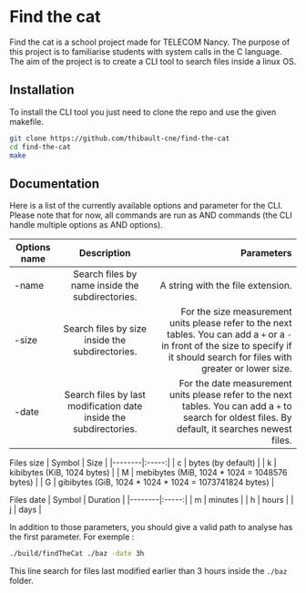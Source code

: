 # Find the cat

Find the cat is a school project made for TELECOM Nancy. The purpose of this project is to familiarise students with system calls in the C language.
The aim of the project is to create a CLI tool to search files inside a linux OS.

## Installation

To install the CLI tool you just need to clone the repo and use the given makefile.

```bash
git clone https://github.com/thibault-cne/find-the-cat
cd find-the-cat
make
```

## Documentation

Here is a list of the currently available options and parameter for the CLI. Please note that for now, all commands are run as AND commands (the CLI handle multiple options as AND options).

| Options name | Description | Parameters |
|----------|:-------------:|------:|
| -name | Search files by name inside the subdirectories. | A string with the file extension. |
| -size | Search files by size inside the subdirectories. | For the size measurement units please refer to the next tables. You can add a `+` or a `-` in front of the size to specify if it should search for files with greater or lower size. |
| -date | Search files by last modification date inside the subdirectories. | For the date measurement units please refer to the next tables. You can add a `+` to search for oldest files. By default, it searches newest files. |

Files size
| Symbol | Size |
|--------|:-----:|
| c | bytes (by default) |
| k | kibibytes (KiB, 1024 bytes) |
| M | mebibytes (MiB, 1024 * 1024 = 1048576 bytes) |
| G | gibibytes (GiB, 1024 \* 1024 \* 1024 = 1073741824 bytes) |

Files date
| Symbol | Duration |
|--------|:-----:|
| m | minutes |
| h | hours |
| j | days |

In addition to those parameters, you should give a valid path to analyse has the first parameter.
For exemple :

```bash
./build/findTheCat ./baz -date 3h
```

This line search for files last modified earlier than 3 hours inside the `./baz` folder.
